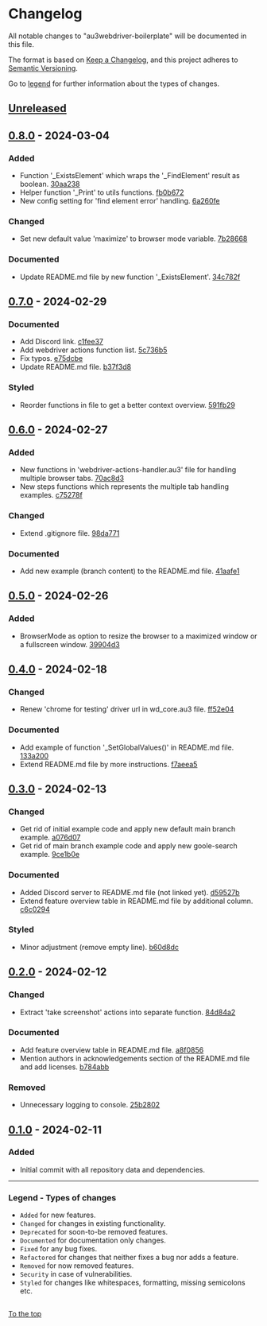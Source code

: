 #####

# Changelog

All notable changes to "au3webdriver-boilerplate" will be documented in this file.

The format is based on [Keep a Changelog](https://keepachangelog.com/en/1.0.0/),
and this project adheres to [Semantic Versioning](https://semver.org/spec/v2.0.0.html).

Go to [legend](#legend---types-of-changes) for further information about the types of changes.

## [Unreleased]

## [0.8.0] - 2024-03-04

### Added

- Function '_ExistsElement' which wraps the '_FindElement' result as boolean. [30aa238](https://github.com/Sven-Seyfert/au3webdriver-boilerplate/commit/30aa238fd0bf42d35f5f33ac9118516643e97d9e)
- Helper function '_Print' to utils functions. [fb0b672](https://github.com/Sven-Seyfert/au3webdriver-boilerplate/commit/fb0b672c4b86b3030883bb4c0fe00641c4639ea5)
- New config setting for 'find element error' handling. [6a260fe](https://github.com/Sven-Seyfert/au3webdriver-boilerplate/commit/6a260fe7c4b283a4b4defa25250f94803a583dc7)

### Changed

- Set new default value 'maximize' to browser mode variable. [7b28668](https://github.com/Sven-Seyfert/au3webdriver-boilerplate/commit/7b28668a22098901bce7fe4d98c7c3c4798a5659)

### Documented

- Update README.md file by new function '_ExistsElement'. [34c782f](https://github.com/Sven-Seyfert/au3webdriver-boilerplate/commit/34c782fd2b08653864206accb6fcfb0bdd43c19b)

## [0.7.0] - 2024-02-29

### Documented

- Add Discord link. [c1fee37](https://github.com/Sven-Seyfert/au3webdriver-boilerplate/commit/c1fee37bbbeb235d238a93f92319b0cbff366365)
- Add webdriver actions function list. [5c736b5](https://github.com/Sven-Seyfert/au3webdriver-boilerplate/commit/5c736b537b7e9de33a2c58234d8858e8ef36f2bc)
- Fix typos. [e75dcbe](https://github.com/Sven-Seyfert/au3webdriver-boilerplate/commit/e75dcbe4c4fc52b7199c0026e2cf08c48a6692ba)
- Update README.md file. [b37f3d8](https://github.com/Sven-Seyfert/au3webdriver-boilerplate/commit/b37f3d808916619441a31cc47eea8d8872343051)

### Styled

- Reorder functions in file to get a better context overview. [591fb29](https://github.com/Sven-Seyfert/au3webdriver-boilerplate/commit/591fb29cb7190e53b1a3bbb188ba4d1505e3f570)

## [0.6.0] - 2024-02-27

### Added

- New functions in 'webdriver-actions-handler.au3' file for handling multiple browser tabs. [70ac8d3](https://github.com/Sven-Seyfert/au3webdriver-boilerplate/commit/70ac8d3de39e8dbc406671e723dedfedd3c763a3)
- New steps functions which represents the multiple tab handling examples. [c75278f](https://github.com/Sven-Seyfert/au3webdriver-boilerplate/commit/c75278fec37e4caf825fb17fdef60ce133f83b30)

### Changed

- Extend .gitignore file. [98da771](https://github.com/Sven-Seyfert/au3webdriver-boilerplate/commit/98da771ccebb6190b0dc9d62fbabb6d36ec84e76)

### Documented

- Add new example (branch content) to the README.md file. [41aafe1](https://github.com/Sven-Seyfert/au3webdriver-boilerplate/commit/41aafe12ad10991a13416be225e0539d0b33a4be)

## [0.5.0] - 2024-02-26

### Added

- BrowserMode as option to resize the browser to a maximized window or a fullscreen window. [39904d3](https://github.com/Sven-Seyfert/au3webdriver-boilerplate/commit/39904d3232c1c515a94901ac8de1731c28445f77)

## [0.4.0] - 2024-02-18

### Changed

- Renew 'chrome for testing' driver url in wd_core.au3 file. [ff52e04](https://github.com/Sven-Seyfert/au3webdriver-boilerplate/commit/ff52e04cf0fcd80a29f1a2d545caf384d6010a33)

### Documented

- Add example of function '_SetGlobalValues()' in README.md file. [133a200](https://github.com/Sven-Seyfert/au3webdriver-boilerplate/commit/133a200613ea1c3a42086c638cd06fcc2245ce10)
- Extend README.md file by more instructions. [f7aeea5](https://github.com/Sven-Seyfert/au3webdriver-boilerplate/commit/f7aeea598145d76855337695e2687fce78358369)

## [0.3.0] - 2024-02-13

### Changed

- Get rid of initial example code and apply new default main branch example. [a076d07](https://github.com/Sven-Seyfert/au3webdriver-boilerplate/commit/a076d074aea2bdfb2e8614adffa0c2388a427e41)
- Get rid of main branch example code and apply new goole-search example. [9ce1b0e](https://github.com/Sven-Seyfert/au3webdriver-boilerplate/commit/9ce1b0e331fcb862ff09974f5b14b0c92bc8f785)

### Documented

- Added Discord server to README.md file (not linked yet). [d59527b](https://github.com/Sven-Seyfert/au3webdriver-boilerplate/commit/d59527b803cbb72f88a67ee4d2e524f88872d749)
- Extend feature overview table in README.md file by additional column. [c6c0294](https://github.com/Sven-Seyfert/au3webdriver-boilerplate/commit/c6c02947ac43cf35986f465add2003e8e03131fa)

### Styled

- Minor adjustment (remove empty line). [b60d8dc](https://github.com/Sven-Seyfert/au3webdriver-boilerplate/commit/b60d8dc0bd833383bc36587cf594ea35ca150d65)

## [0.2.0] - 2024-02-12

### Changed

- Extract 'take screenshot' actions into separate function. [84d84a2](https://github.com/Sven-Seyfert/au3webdriver-boilerplate/commit/84d84a201cebed17943feabefc3899a1726837f0)

### Documented

- Add feature overview table in README.md file. [a8f0856](https://github.com/Sven-Seyfert/au3webdriver-boilerplate/commit/a8f0856eee3c6bafdd4f444b2a5fac7345ed9662)
- Mention authors in acknowledgements section of the README.md file and add licenses. [b784abb](https://github.com/Sven-Seyfert/au3webdriver-boilerplate/commit/b784abbd26987f16163416efbf8752dc65707ff6)

### Removed

- Unnecessary logging to console. [25b2802](https://github.com/Sven-Seyfert/au3webdriver-boilerplate/commit/25b2802d001781a691b7b3ec0fdc5ddb0f340f2d)

## [0.1.0] - 2024-02-11

### Added

- Initial commit with all repository data and dependencies.

[Unreleased]: https://github.com/Sven-Seyfert/au3webdriver-boilerplate/compare/v0.8.0...HEAD
[0.8.0]: https://github.com/Sven-Seyfert/au3webdriver-boilerplate/compare/v0.7.0...v0.8.0
[0.7.0]: https://github.com/Sven-Seyfert/au3webdriver-boilerplate/compare/v0.6.0...v0.7.0
[0.6.0]: https://github.com/Sven-Seyfert/au3webdriver-boilerplate/compare/v0.5.0...v0.6.0
[0.5.0]: https://github.com/Sven-Seyfert/au3webdriver-boilerplate/compare/v0.4.0...v0.5.0
[0.4.0]: https://github.com/Sven-Seyfert/au3webdriver-boilerplate/compare/v0.3.0...v0.4.0
[0.3.0]: https://github.com/Sven-Seyfert/au3webdriver-boilerplate/compare/v0.2.0...v0.3.0
[0.2.0]: https://github.com/Sven-Seyfert/au3webdriver-boilerplate/compare/v0.1.0...v0.2.0
[0.1.0]: https://github.com/Sven-Seyfert/au3webdriver-boilerplate/releases/tag/v0.1.0

---

### Legend - Types of changes

- `Added` for new features.
- `Changed` for changes in existing functionality.
- `Deprecated` for soon-to-be removed features.
- `Documented` for documentation only changes.
- `Fixed` for any bug fixes.
- `Refactored` for changes that neither fixes a bug nor adds a feature.
- `Removed` for now removed features.
- `Security` in case of vulnerabilities.
- `Styled` for changes like whitespaces, formatting, missing semicolons etc.

##

[To the top](#)